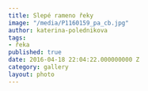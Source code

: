 ```yaml
---
title: Slepé rameno řeky
image: "/media/P1160159_pa_cb.jpg"
author: katerina-polednikova
tags:
- řeka
published: true
date: 2016-04-18 22:04:22.000000000 Z
category: gallery
layout: photo
---
```


